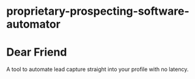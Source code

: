 # proprietary-prospecting-software-automator
# Dear Friend
A tool to automate lead capture straight into your profile with no latency. 
